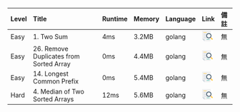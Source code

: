 | Level  | Title                                   | Runtime | Memory | Language | Link                                                                                                         | 備註  |
|:-------|:----------------------------------------|:--------|:-------|:---------|:-------------------------------------------------------------------------------------------------------------|:----|
| Easy   | 1. Two Sum                              | 4ms     | 3.2MB  | golang   | [<img src="imgs/business.png" style="width:%;">](https://github.com/junminhong/leetcode/tree/master/easy/1)  | 無   |
| Easy   | 26. Remove Duplicates from Sorted Array | 0ms     | 4.4MB  | golang   | [<img src="imgs/business.png" style="width:%;">](https://github.com/junminhong/leetcode/tree/master/easy/26) | 無   |
| Easy   | 14. Longest Common Prefix               | 0ms     | 5.4MB  | golang   | [<img src="imgs/business.png" style="width:%;">](https://github.com/junminhong/leetcode/tree/master/easy/14) | 無   |
| Hard   | 4. Median of Two Sorted Arrays          | 12ms    | 5.6MB  | golang   | [<img src="imgs/business.png" style="width:%;">](https://github.com/junminhong/leetcode/tree/master/hard/4)  | 無   |